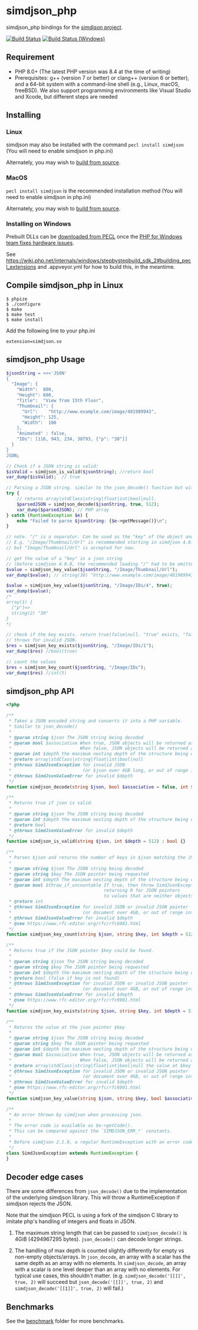 # simdjson_php
simdjson_php bindings for the [simdjson project](https://github.com/lemire/simdjson).

[![Build Status](https://github.com/crazyxman/simdjson_php/actions/workflows/integration.yml/badge.svg?branch=master)](https://github.com/crazyxman/simdjson_php/actions/workflows/integration.yml?query=branch%3Amaster)
[![Build Status (Windows)](https://ci.appveyor.com/api/projects/status/github/crazyxman/simdjson_php?svg=true)](https://ci.appveyor.com/project/crazyxman/simdjson-php)

## Requirement

- PHP 8.0+ (The latest PHP version was 8.4 at the time of writing)
- Prerequisites: g++ (version 7 or better) or clang++ (version 6 or better), and a 64-bit system with a command-line shell (e.g., Linux, macOS, freeBSD). We also support programming environments like Visual Studio and Xcode, but different steps are needed

## Installing

### Linux

simdjson may also be installed with the command `pecl install simdjson` (You will need to enable simdjson in php.ini)

Alternately, you may wish to [build from source](#compile-simdjson_php-in-linux).

### MacOS

`pecl install simdjson` is the recommended installation method (You will need to enable simdjson in php.ini)

Alternately, you may wish to [build from source](#compile-simdjson_php-in-linux).

### Installing on Windows

Prebuilt DLLs can be [downloaded from PECL](https://pecl.php.net/package/simdjson) once the [PHP for Windows team fixes hardware issues](https://windows.php.net/).

See https://wiki.php.net/internals/windows/stepbystepbuild_sdk_2#building_pecl_extensions and .appveyor.yml for how to build this, in the meantime.

## Compile simdjson_php in Linux
```
$ phpize
$ ./configure
$ make
$ make test
$ make install
```

Add the following line to your php.ini

```
extension=simdjson.so
```

## simdjson_php Usage
```php
$jsonString = <<<'JSON'
{
  "Image": {
    "Width":  800,
    "Height": 600,
    "Title":  "View from 15th Floor",
    "Thumbnail": {
      "Url":    "http://www.example.com/image/481989943",
      "Height": 125,
      "Width":  100
    },
    "Animated" : false,
    "IDs": [116, 943, 234, 38793, {"p": "30"}]
  }
}
JSON;

// Check if a JSON string is valid:
$isValid = simdjson_is_valid($jsonString); //return bool
var_dump($isValid);  // true

// Parsing a JSON string. similar to the json_decode() function but without the fourth argument
try {
    // returns array|stdClass|string|float|int|bool|null.
    $parsedJSON = simdjson_decode($jsonString, true, 512);
    var_dump($parsedJSON); // PHP array
} catch (RuntimeException $e) {
    echo "Failed to parse $jsonString: {$e->getMessage()}\n";
}

// note. "/" is a separator. Can be used as the "key" of the object and the "index" of the array
// E.g. "/Image/Thumbnail/Url" is recommended starting in simdjson 4.0.0,
// but "Image/Thumbnail/Url" is accepted for now.

// get the value of a "key" in a json string
// (before simdjson 4.0.0, the recommended leading "/" had to be omitted)
$value = simdjson_key_value($jsonString, "/Image/Thumbnail/Url");
var_dump($value); // string(38) "http://www.example.com/image/481989943"

$value = simdjson_key_value($jsonString, "/Image/IDs/4", true);
var_dump($value);
/*
array(1) {
  ["p"]=>
  string(2) "30"
}
*/

// check if the key exists. return true|false|null. "true" exists, "false" does not exist,
// throws for invalid JSON.
$res = simdjson_key_exists($jsonString, "/Image/IDs/1");
var_dump($res) //bool(true)

// count the values
$res = simdjson_key_count($jsonString, "/Image/IDs");
var_dump($res) //int(5)

```

## simdjson_php API

```php
<?php

/**
 * Takes a JSON encoded string and converts it into a PHP variable.
 * Similar to json_decode()
 *
 * @param string $json The JSON string being decoded
 * @param bool $associative When true, JSON objects will be returned as associative arrays.
 *                          When false, JSON objects will be returned as objects.
 * @param int $depth the maximum nesting depth of the structure being decoded.
 * @return array|stdClass|string|float|int|bool|null
 * @throws SimdJsonException for invalid JSON
 *                           (or $json over 4GB long, or out of range integer/float)
 * @throws SimdJsonValueError for invalid $depth
 */
function simdjson_decode(string $json, bool $associative = false, int $depth = 512) {}

/**
 * Returns true if json is valid.
 *
 * @param string $json The JSON string being decoded
 * @param int $depth the maximum nesting depth of the structure being decoded.
 * @return bool
 * @throws SimdJsonValueError for invalid $depth
 */
function simdjson_is_valid(string $json, int $depth = 512) : bool {}

/**
 * Parses $json and returns the number of keys in $json matching the JSON pointer $key
 *
 * @param string $json The JSON string being decoded
 * @param string $key The JSON pointer being requested
 * @param int $depth The maximum nesting depth of the structure being decoded.
 * @param bool $throw_if_uncountable If true, then throw SimdJsonException instead of
                                     returning 0 for JSON pointers
                                     to values that are neither objects nor arrays.
 * @return int
 * @throws SimdJsonException for invalid JSON or invalid JSON pointer
 *                           (or document over 4GB, or out of range integer/float)
 * @throws SimdJsonValueError for invalid $depth
 * @see https://www.rfc-editor.org/rfc/rfc6901.html
 */
function simdjson_key_count(string $json, string $key, int $depth = 512, bool $throw_if_uncountable = false) : int {}

/**
 * Returns true if the JSON pointer $key could be found.
 *
 * @param string $json The JSON string being decoded
 * @param string $key The JSON pointer being requested
 * @param int $depth the maximum nesting depth of the structure being decoded.
 * @return bool (false if key is not found)
 * @throws SimdJsonException for invalid JSON or invalid JSON pointer
 *                           (or document over 4GB, or out of range integer/float)
 * @throws SimdJsonValueError for invalid $depth
 * @see https://www.rfc-editor.org/rfc/rfc6901.html
 */
function simdjson_key_exists(string $json, string $key, int $depth = 512) : bool {}

/**
 * Returns the value at the json pointer $key
 *
 * @param string $json The JSON string being decoded
 * @param string $key The JSON pointer being requested
 * @param int $depth the maximum nesting depth of the structure being decoded.
 * @param bool $associative When true, JSON objects will be returned as associative arrays.
 *                          When false, JSON objects will be returned as objects.
 * @return array|stdClass|string|float|int|bool|null the value at $key
 * @throws SimdJsonException for invalid JSON or invalid JSON pointer
 *                           (or document over 4GB, or out of range integer/float)
 * @throws SimdJsonValueError for invalid $depth
 * @see https://www.rfc-editor.org/rfc/rfc6901.html
 */
function simdjson_key_value(string $json, string $key, bool $associative = false, int $depth = 512) {}

/**
 * An error thrown by simdjson when processing json.
 *
 * The error code is available as $e->getCode().
 * This can be compared against the `SIMDJSON_ERR_*` constants.
 *
 * Before simdjson 2.1.0, a regular RuntimeException with an error code of 0 was thrown.
 */
class SimdJsonException extends RuntimeException {
}
```

## Decoder edge cases

There are some differences from `json_decode()` due to the implementation of the underlying simdjson library. This will throw a RuntimeException if simdjson rejects the JSON.

Note that the simdjson PECL is using a fork of the simdjson C library to imitate php's handling of integers and floats in JSON.

1) The maximum string length that can be passed to `simdjson_decode()` is 4GiB (4294967295 bytes).
`json_decode()` can decode longer strings.

2) The handling of max depth is counted slightly differently for empty vs non-empty objects/arrays.
In `json_decode`, an array with a scalar has the same depth as an array with no elements.
In `simdjson_decode`, an array with a scalar is one level deeper than an array with no elements.
For typical use cases, this shouldn't matter.
(e.g. `simdjson_decode('[[]]', true, 2)` will succeed but `json_decode('[[]]', true, 2)` and `simdjson_decode('[[1]]', true, 2)` will fail.)

## Benchmarks
See the [benchmark](./benchmark) folder for more benchmarks.
